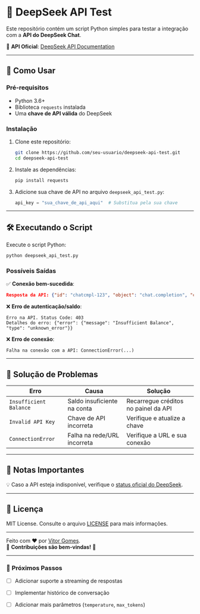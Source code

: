 # 📝 **DeepSeek API Test**  

Este repositório contém um script Python simples para testar a integração com a **API do DeepSeek Chat**.  

🔗 **API Oficial**: [DeepSeek API Documentation](https://platform.deepseek.com/docs)  

---

## 🚀 **Como Usar**  

### **Pré-requisitos**  
- Python 3.6+  
- Biblioteca `requests` instalada  
- Uma **chave de API válida** do DeepSeek  

### **Instalação**  
1. Clone este repositório:  
   ```bash
   git clone https://github.com/seu-usuario/deepseek-api-test.git
   cd deepseek-api-test
   ```

2. Instale as dependências:  
   ```bash
   pip install requests
   ```

3. Adicione sua chave de API no arquivo `deepseek_api_test.py`:  
   ```python
   api_key = "sua_chave_de_api_aqui"  # Substitua pela sua chave
   ```

---

## 🛠 **Executando o Script**  

Execute o script Python:  
```bash
python deepseek_api_test.py
```

### **Possíveis Saídas**  
✅ **Conexão bem-sucedida**:  
```json
Resposta da API: {"id": "chatcmpl-123", "object": "chat.completion", "choices": [...]}
```

❌ **Erro de autenticação/saldo**:  
```
Erro na API. Status Code: 403  
Detalhes do erro: {"error": {"message": "Insufficient Balance", "type": "unknown_error"}}
```

❌ **Erro de conexão**:  
```
Falha na conexão com a API: ConnectionError(...)
```

---

## 🔧 **Solução de Problemas**  

| **Erro**                     | **Causa**                          | **Solução**                          |
|-------------------------------|------------------------------------|--------------------------------------|
| `Insufficient Balance`        | Saldo insuficiente na conta        | Recarregue créditos no painel da API |
| `Invalid API Key`             | Chave de API incorreta             | Verifique e atualize a chave         |
| `ConnectionError`             | Falha na rede/URL incorreta        | Verifique a URL e sua conexão        |

---

## 📌 **Notas Importantes**  
💡 Caso a API esteja indisponível, verifique o [status oficial do DeepSeek](https://status.deepseek.com).  

---

## 📜 **Licença**  
MIT License. Consulte o arquivo [LICENSE](LICENSE) para mais informações.  

---

Feito com ❤️ por [Vitor Gomes](https://github.com/sVitorgomes823).  
🔗 **Contribuições são bem-vindas!** 🚀  

--- 

### 🔎 **Próximos Passos**  
- [ ] Adicionar suporte a streaming de respostas  
- [ ] Implementar histórico de conversação  
- [ ] Adicionar mais parâmetros (`temperature`, `max_tokens`)  

